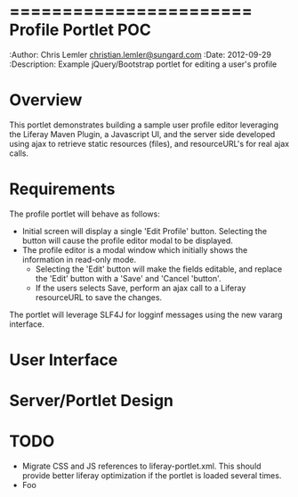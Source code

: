 =======================
Profile Portlet POC
=======================
:Author: Chris Lemler <christian.lemler@sungard.com>
:Date: 2012-09-29
:Description: Example jQuery/Bootstrap portlet for editing a user's profile

Overview
========
This portlet demonstrates building a sample user profile editor leveraging the
Liferay Maven Plugin, a Javascript UI, and the server side developed using ajax
to retrieve static resources (files), and resourceURL's for real ajax calls.

Requirements
============
The profile portlet will behave as follows:

* Initial screen will display a single 'Edit Profile' button. Selecting the
button will cause the profile editor modal to be displayed.
* The profile editor is a modal window which initially shows the information
in read-only mode.
    * Selecting the 'Edit' button will make the fields editable, and replace the
      'Edit' button with a 'Save' and 'Cancel 'button'.
    * If the users selects Save, perform an ajax call to a Liferay resourceURL
      to save the changes.

The portlet will leverage SLF4J for logginf messages using the new vararg interface.



User Interface
===============


Server/Portlet Design
=====================



TODO
====
* Migrate CSS and JS references to liferay-portlet.xml. This should provide better liferay optimization
if the portlet is loaded several times.
* Foo


